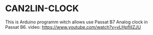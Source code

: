 # CAN2LIN-CLOCK
This is Arduino programm witch allows use Passat B7 Analog clock in Passat B6.
video: https://www.youtube.com/watch?v=vLHpfIiIZJU
